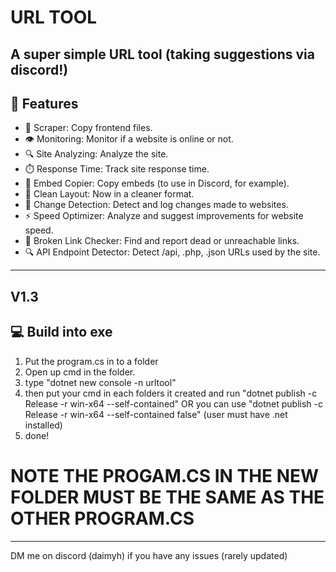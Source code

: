 # **URL TOOL**

A super simple URL tool
(taking suggestions via discord!)
---
## 🚀 Features  
- 📂 Scraper: Copy frontend files.  
- 👁️ Monitoring: Monitor if a website is online or not.  
- 🔍 Site Analyzing: Analyze the site.  
- ⏱️ Response Time: Track site response time.  
- 📎 Embed Copier: Copy embeds (to use in Discord, for example).  
- 🧼 Clean Layout: Now in a cleaner format.  
- 🔁 Change Detection: Detect and log changes made to websites.  
- ⚡ Speed Optimizer: Analyze and suggest improvements for website speed.  
- 🔗 Broken Link Checker: Find and report dead or unreachable links.  
- 🔍 API Endpoint Detector: Detect /api, .php, .json URLs used by the site.

---
V1.3
---

## **💻 Build into exe**

1. Put the program.cs in to a folder
2. Open up cmd in the folder.
3. type "dotnet new console -n urltool"
4. then put your cmd in each folders it created and run "dotnet publish -c Release -r win-x64 --self-contained" OR you can use "dotnet publish -c Release -r win-x64 --self-contained false" (user must have .net installed)
5. done!

# NOTE **THE PROGAM.CS IN THE NEW FOLDER MUST BE THE SAME AS THE OTHER PROGRAM.CS**

---

DM me on discord (daimyh) if you have any issues
(rarely updated)